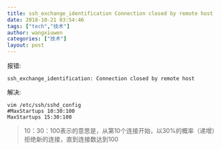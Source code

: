 ```yaml
---
title: ssh_exchange_identification Connection closed by remote host
date: 2018-10-21 03:54:46
tags: ["tech","技术"]
author: wangxiuwen
categories: ["技术"]
layout: post
---
```


报错:
```
ssh_exchange_identification: Connection closed by remote host
```
解决:
```
vim /etc/ssh/sshd_config
#MaxStartups 10:30:100
MaxStartups 15:30:100
```
> 10：30：100表示的意思是，从第10个连接开始，以30%的概率（递增）拒绝新的连接，直到连接数达到100